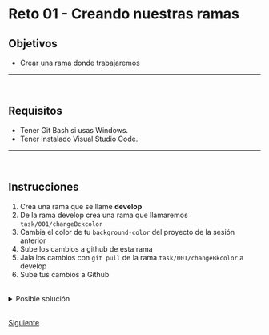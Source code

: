 # Reto 01 - Creando nuestras ramas
## Objetivos
- Crear una rama donde trabajaremos

---
<br/>

## Requisitos
- Tener Git Bash si usas Windows.
- Tener instalado Visual Studio Code.


---
<br/>

## Instrucciones

 1. Crea una rama que se llame **develop**
 2. De la rama develop crea una rama que llamaremos `task/001/changeBckcolor`
 3. Cambia el color de tu `background-color` del proyecto de la sesión anterior
 4. Sube los cambios a github de esta rama
 5. Jala los cambios con `git pull` de la rama `task/001/changeBkcolor` a develop
 6. Sube tus cambios a Github

<br/>

<details>
  <summary>Posible solución</summary>

```console

 git checkout -b develop

 git push -u origin develop

 git checkout -b task/001/changeBckcolor

```

 Aplicar cambios al CSS

```console

 git add .

 git commit -m "Cambiar backgroundColor"

 git push

 git checkout develop

 git merge task/001/changeBckcolor

 git push


```

 Vamos a GitHub y comprobamos que los cambios se aplicaron correctamanente

</details>

<br/>

[Siguiente](../Ejemplo-02/README.md)

